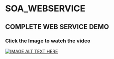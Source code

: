 # SOA_WEBSERVICE

## COMPLETE WEB SERVICE DEMO

### Click the Image to watch the video

[![IMAGE ALT TEXT HERE](https://i.ytimg.com/vi/gRU0Mn5_wwQ/hqdefault.jpg?sqp=-oaymwEXCNACELwBSFryq4qpAwkIARUAAIhCGAE=&rs=AOn4CLBQUFH76Nig-tbnc1M3QOfelEdWjw)](http://www.youtube.com/watch?v=gRU0Mn5_wwQ)
